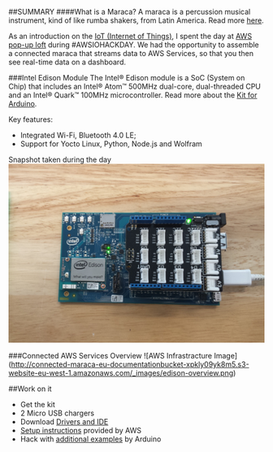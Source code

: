 

##SUMMARY
####What is a Maraca?
A maraca is a percussion musical instrument, kind of like rumba shakers, from Latin America. Read more [here](https://en.wikipedia.org/wiki/Maraca).

As an introduction on the [IoT (Internet of Things)](https://en.wikipedia.org/wiki/Internet_of_Things), I spent the day at [AWS pop-up loft](https://aws.amazon.com/start-ups/loft/) during #AWSIOHACKDAY. We had the opportunity to assemble a connected maraca that streams data to AWS Services, so that you then see real-time data on a dashboard.

###Intel Edison Module
The Intel® Edison module is a SoC (System on Chip) that includes an Intel® Atom™ 500MHz dual-core, dual-threaded CPU and an Intel® Quark™ 100MHz microcontroller. Read more about the [Kit for Arduino](https://www.arduino.cc/en/ArduinoCertified/IntelEdison).

Key features:

* Integrated Wi-Fi, Bluetooth 4.0 LE;
* Support for Yocto Linux, Python, Node.js and Wolfram

Snapshot taken during the day
![Intel Edison Image](Intel_Edison.jpg)



###Connected AWS Services Overview 
![AWS Infrastracture Image] (http://connected-maraca-eu-documentationbucket-xpkly09yk8m5.s3-website-eu-west-1.amazonaws.com/_images/edison-overview.png)


##Work on it

 - Get the kit  
 - 2 Micro USB chargers
 - Download [Drivers and IDE](https://software.intel.com/en-us/iot/hardware/edison/downloads)
 - [Setup instructions](http://connected-maraca-eu-documentationbucket-xpkly09yk8m5.s3-website-eu-west-1.amazonaws.com/edison-intro.html) provided by AWS
 - Hack with [additional examples](https://www.arduino.cc/en/Tutorial/HomePage) by Arduino
